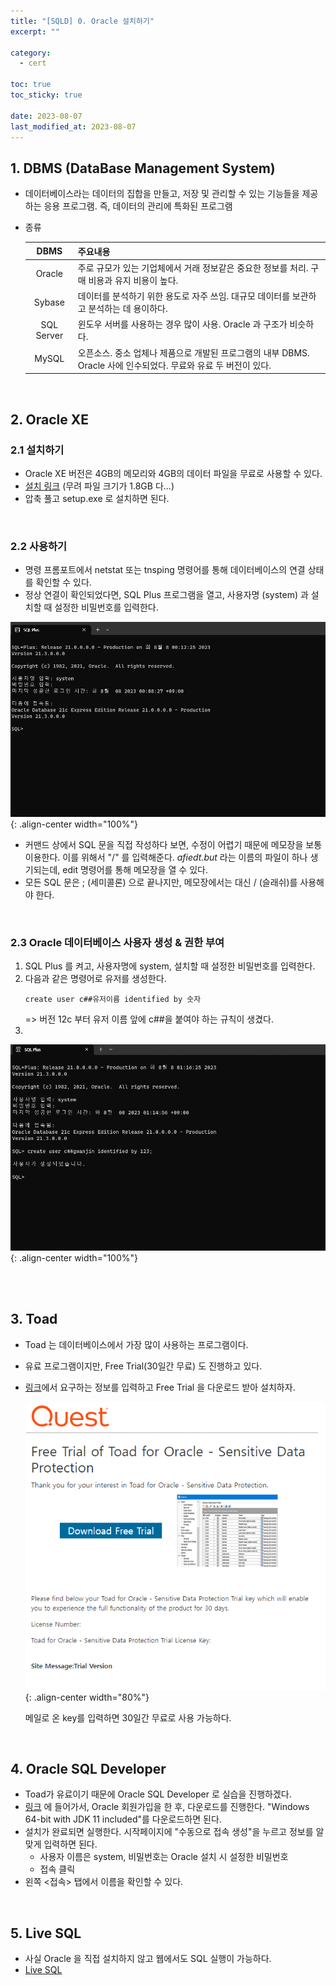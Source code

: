 ```yaml
---
title: "[SQLD] 0. Oracle 설치하기"
excerpt: ""

category:
  - cert

toc: true
toc_sticky: true

date: 2023-08-07
last_modified_at: 2023-08-07
---
```


## 1. DBMS (DataBase Management System)
- 데이터베이스라는 데이터의 집합을 만들고, 저장 및 관리할 수 있는 기능들을 제공하는 응용 프로그램. 즉, 데이터의 관리에 특화된 프로그램
- 종류

    |DBMS|주요내용|
    |:--:|:------|
    |Oracle|주로 규모가 있는 기업체에서 거래 정보같은 중요한 정보를 처리. 구매 비용과 유지 비용이 높다.|
    |Sybase|데이터를 분석하기 위한 용도로 자주 쓰임. 대규모 데이터를 보관하고 분석하는 데 용이하다.|
    |SQL Server|윈도우 서버를 사용하는 경우 많이 사용. Oracle 과 구조가 비슷하다.|
    |MySQL|오픈소스. 중소 업체나 제품으로 개발된 프로그램의 내부 DBMS. Oracle 사에 인수되었다. 무료와 유료 두 버전이 있다.|

<br>

## 2. Oracle XE
### 2.1 설치하기
- Oracle XE 버전은 4GB의 메모리와 4GB의 데이터 파일을 무료로 사용할 수 있다.
- [설치 링크](https://www.oracle.com/kr/database/technologies/xe-downloads.html) (무려 파일 크기가 1.8GB 다...)
- 압축 풀고 setup.exe 로 설치하면 된다.

<br>

### 2.2 사용하기
- 명령 프롬포트에서 netstat 또는 tnsping 명령어를 통해 데이터베이스의 연결 상태를 확인할 수 있다.
- 정상 연결이 확인되었다면, SQL Plus 프로그램을 열고, 사용자명 (system) 과 설치할 때 설정한 비밀번호를 입력한다.


![image](/assets/images/cert-sqrd-0-0.png){: .align-center width="100%"}

- 커맨드 상에서 SQL 문을 직접 작성하다 보면, 수정이 어렵기 때문에 메모장을 보통 이용한다. 이를 위해서 "/" 를 입력해준다. *afiedt.but* 라는 이름의 파일이 하나 생기되는데, edit 명령어를 통해 메모장을 열 수 있다.
- 모든 SQL 문은 ; (세미콜론) 으로 끝나지만, 메모장에서는 대신 / (슬래쉬)를 사용해야 한다.

<br>


### 2.3 Oracle 데이터베이스 사용자 생성 & 권한 부여
1. SQL Plus 를 켜고, 사용자명에 system, 설치할 때 설정한 비밀번호를 입력한다.
2. 다음과 같은 명령어로 유저를 생성한다.
    ```
    create user c##유저이름 identified by 숫자
    ```
    => 버전 12c 부터 유저 이름 앞에 c##을 붙여야 하는 규칙이 생겼다.
3. 
![image](/assets/images/cert-sqrd-0-1.png){: .align-center width="100%"}

<br>

<br>

## 3. Toad
- Toad 는 데이터베이스에서 가장 많이 사용하는 프로그램이다.
- 유료 프로그램이지만, Free Trial(30일간 무료) 도 진행하고 있다.
- [링크](https://www.quest.com/register/120065/)에서 요구하는 정보를 입력하고 Free Trial 을 다운로드 받아 설치하자.
  
  ![image](/assets/images/cert-sqrd-0-2.png){: .align-center width="80%"}

  메일로 온 key를 입력하면 30일간 무료로 사용 가능하다.

<br>

## 4. Oracle SQL Developer
- Toad가 유료이기 때문에 Oracle SQL Developer 로 실습을 진행하겠다.
- [링크](https://www.oracle.com/database/sqldeveloper/technologies/download/) 에 들어가서, Oracle 회원가입을 한 후, 다운로드를 진행한다. "Windows 64-bit with JDK 11 included"를 다운로드하면 된다.
- 설치가 완료되면 실행한다. 시작페이지에 "수동으로 접속 생성"을 누르고 정보를 알맞게 입력하면 된다.
    - 사용자 이름은 system, 비밀번호는 Oracle 설치 시 설정한 비밀번호
    - 접속 클릭
- 왼쪽 \<접속\> 탭에서 이름을 확인할 수 있다.

<br>

## 5. Live SQL
- 사실 Oracle 을 직접 설치하지 않고 웹에서도 SQL 실행이 가능하다.
- [Live SQL](https://livesql.oracle.com/)

<br>

<br>

<br>